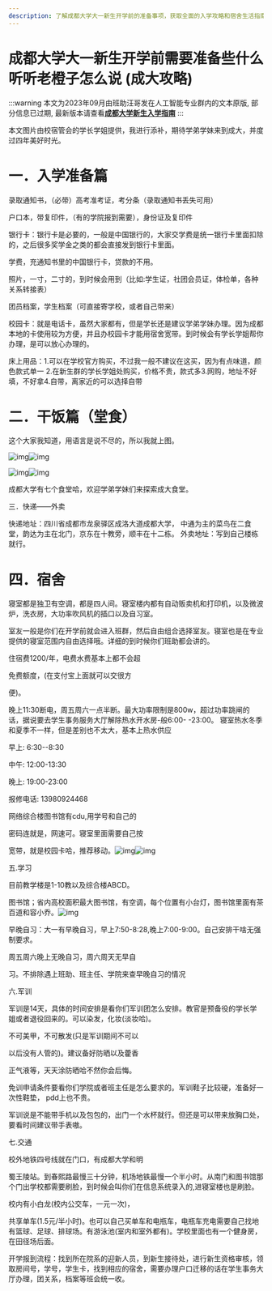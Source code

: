 ```yaml
---
description: 了解成都大学大一新生开学前的准备事项，获取全面的入学攻略和宿舍生活指南。从必备证件、银行卡、照片、团员档案到床上用品的选择，再到校内食堂、快递、外卖及宿舍设施等详细信息。特别分享老生经验，帮助新生顺利入学，适应成大生活，度过美好四年。
---
```


# 成都大学大一新生开学前需要准备些什么 听听老橙子怎么说 (成大攻略)

:::warning
本文为2023年09月由班助汪哥发在人工智能专业群内的文本原版, 部分信息已过期, 最新版本请查看[**成都大学新生入学指南**](../freshman-guide.md)
:::

本文图片由校宿管会的学长学姐提供，我进行添补，期待学弟学妹来到成大，并度过四年美好时光。

# 一．入学准备篇

录取通知书，（必带）高考准考证，考分条（录取通知书丢失可用）

户口本，带复印件，（有的学院报到需要），身份证及复印件

银行卡：银行卡是必要的，一般是中国银行的，大家交学费是统一银行卡里面扣除的，之后很多奖学金之类的都会直接发到银行卡里面。

学费，充通知书里的中国银行卡，贷款的不用。

照片，一寸，二寸的，到时候会用到（比如:学生证，社团会员证，体检单，各种关系转接表）

团员档案，学生档案（可直接寄学校，或者自己带来）

校园卡：就是电话卡，虽然大家都有，但是学长还是建议学弟学妹办理。因为成都本地的卡使用较为方便，并且办校园卡才能用宿舍宽带。到时候会有学长学姐帮你办理，是可以放心办理的。

床上用品：1.可以在学校官方购买，不过我一般不建议在这买，因为有点味道，颜色款式单一 2.在新生群的学长学姐处购买，价格不贵，款式多3.网购，地址不好填，不好拿4.自带，离家近的可以选择自带

# 二．干饭篇（堂食）

这个大家我知道，用语言是说不尽的，所以我就上图。

![img](assets/wps1.png)![img](assets/wps2.png) 

![img](assets/wps3.png)![img](assets/wps4.png) 

成都大学有七个食堂哈，欢迎学弟学妹们来探索成大食堂。

三．快递——外卖

快递地址：四川省成都市龙泉驿区成洛大道成都大学， 中通为主的菜鸟在二食堂，韵达为主在北门，京东在十教旁，顺丰在十二栋。  外卖地址：写到自己楼栋就行。

# 四．宿舍

寝室都是独卫有空调，都是四人间。寝室楼内都有自动贩卖机和打印机，以及微波炉，洗衣房，大功率吹风机的插口以及自习室。

 室友一般是你们在开学前就会进入班群，然后自由组合选择室友。寝室也是在专业提供的寝室范围内自由选择哦。详细的到时候你们班助都会讲的。

住宿费1200/年，电费水费基本上都不会超

免费额度，(在支付宝上面就可以交很方

便)。

晚上11:30断电，周五周六一点半断。最大功率限制是800w，超过功率跳闸的话，据说要去学生事务服务大厅解除热水开水房-般6:00- -23:00。 寝室热水冬季和夏季不一样，但是差别也不太大，基本上热水供应

早上: 6:30--8:30

中午: 12:00-13:30

晚上: 19:00-23:00

报修电话: 13980924468

网络综合楼图书馆有cdu,用学号和自己的

密码连就是，网速可。寝室里面需要自己按

宽带，就是校园卡哈，推荐移动。![img](assets/wps5.png)![img](assets/wps6.png)

 

五.学习

目前教学楼是1-10教以及综合楼ABCD。

图书馆；省内高校面积最大图书馆，有空调，每个位置有小台灯，图书馆里面有茶百道和容小乔。![img](assets/wps7.png)

早晚自习：大一有早晚自习，早上7:50-8:28,晚上7:00-9:00。自己安排干啥无强制要求。

周五周六晚上无晚自习，周六周天无早自

习。不排除遇上班助、班主任、学院来查早晚自习的情况

六.军训

军训是14天，具体的时间安排是看你们军训团怎么安排。教官是预备役的学长学姐或者退役回来的。可以染发，化妆(淡妆哈)。

不可美甲，不可散发(只是军训期间不可以

以后没有人管的)。建议备好防晒以及藿香

正气液等，天天涂防晒哈不然你会后悔。

免训申请条件要看你们学院或者班主任是怎么要求的。军训鞋子比较硬，准备好一次性鞋垫， pdd上也不贵。

军训说是不能带手机以及包包的，出门一个水杯就行。但还是可以带来放胸口处，要看时间建议带手表嗷。

七.交通

校外地铁四号线就在门口，有成都大学和明

蜀王陵站。到春熙路最慢三十分钟，机场地铁最慢一个半小时。从南门和图书馆那个门出学校都需要刷脸，到时候会叫你们在信息系统录入的,进寝室楼也是刷脸。

校内有小白龙(校内公交车，一元一次)，

共享单车(1.5元/半小时)。也可以自己买单车和电瓶车，电瓶车充电需要自己找地有篮球、足球、排球场。有游泳池(室内和室外都有)。学校里面也有一个健身房，在田径场后面。

开学报到流程：找到所在院系的迎新人员，到新生接待处，进行新生资格审核，领取房间号，学号，学生卡，找到相应的宿舍，需要办理户口迁移的话在学生事务大厅办理，团关系，档案等班会统一收。

